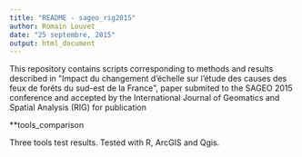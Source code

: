 ```yaml
---
title: "README - sageo_rig2015"
author: Romain Louvet
date: "25 septembre, 2015"
output: html_document
---
```


This repository contains scripts corresponding to methods and results described in "Impact du changement d’échelle sur l’étude des causes des feux de forêts du sud-est de la France", paper submited to the SAGEO 2015 conference and accepted by the International Journal of Geomatics and Spatial Analysis (RIG) for publication

**tools_comparison

Three tools test results. Tested with R, ArcGIS and Qgis.